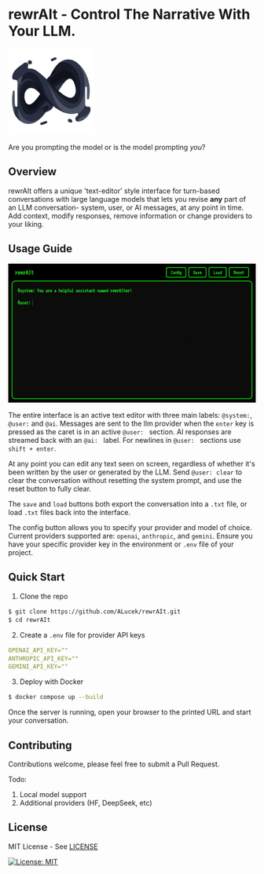 # rewrAIt - Control The Narrative With Your LLM.

<img src="static/rewrait_logo.png" width=175>

Are you prompting the model or is the model prompting *you*? 

## Overview

rewrAIt offers a unique 'text-editor' style interface for turn-based conversations with large language models that lets you revise **any** part of an LLM conversation- system, user, or AI messages, at any point in time. Add context, modify responses, remove information or change providers to your liking.

## Usage Guide

<img src="static/rewrait_example.gif" width=600>

The entire interface is an active text editor with three main labels: `@system:`, `@user:` and `@ai`. Messages are sent to the llm provider when the `enter` key is pressed as the caret is in an active `@user: ` section. AI responses are streamed back with an `@ai: ` label. For newlines in `@user: ` sections use `shift + enter`.

At any point you can edit any text seen on screen, regardless of whether it's been written by the user or generated by the LLM. Send `@user: clear` to clear the conversation without resetting the system prompt, and use the reset button to fully clear.

The `save` and `load` buttons both export the conversation into a `.txt` file, or load `.txt` files back into the interface.

The config button allows you to specify your provider and model of choice. Current providers supported are: `openai`, `anthropic`, and `gemini`. Ensure you have your specific provider key in the environment or `.env` file of your project.

## Quick Start

1. Clone the repo

```bash
$ git clone https://github.com/ALucek/rewrAIt.git
$ cd rewrAIt
```

2. Create a `.env` file for provider API keys

```yaml
OPENAI_API_KEY=""
ANTHROPIC_API_KEY=""
GEMINI_API_KEY=""
```

3. Deploy with Docker

```bash
$ docker compose up --build
```

Once the server is running, open your browser to the printed URL and start your conversation.

## Contributing

Contributions welcome, please feel free to submit a Pull Request.

Todo:
1. Local model support
2. Additional providers (HF, DeepSeek, etc)

## License

MIT License - See [LICENSE](LICENSE)

[![License: MIT](https://img.shields.io/badge/License-MIT-yellow.svg)](https://opensource.org/licenses/MIT)
